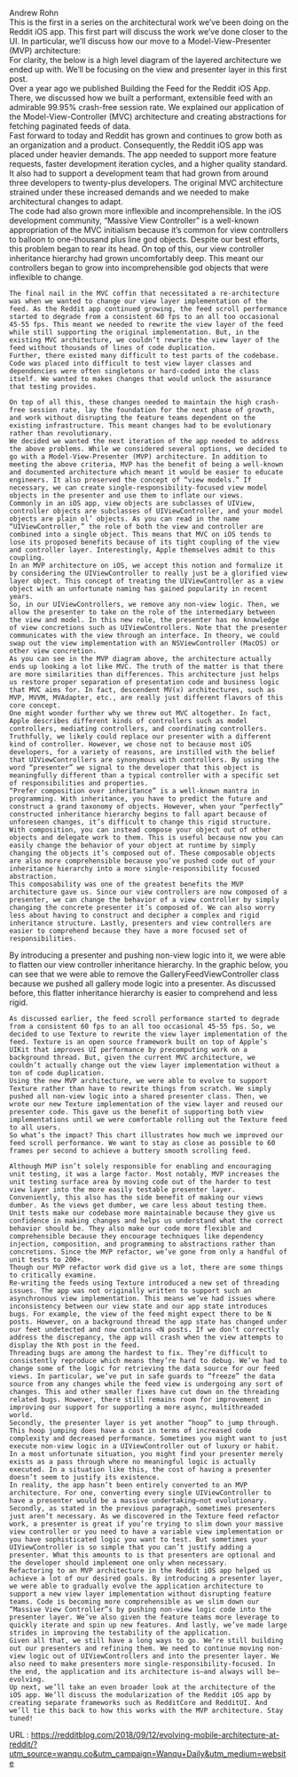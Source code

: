   Andrew Rohn  
    This is the first in a series on the architectural work we’ve been doing on the Reddit iOS app. This first part will discuss the work we’ve done closer to the UI. In particular, we’ll discuss how our move to a Model-View-Presenter (MVP) architecture:  
    For clarity, the below is a high level diagram of the layered architecture we ended up with. We’ll be focusing on the view and presenter layer in this first post.  
    Over a year ago we published Building the Feed for the Reddit iOS App. There, we discussed how we built a performant, extensible feed with an admirable 99.95% crash-free session rate. We explained our application of the Model-View-Controller (MVC) architecture and creating abstractions for fetching paginated feeds of data.  
    Fast forward to today and Reddit has grown and continues to grow both as an organization and a product. Consequently, the Reddit iOS app was placed under heavier demands. The app needed to support more feature requests, faster development iteration cycles, and a higher quality standard. It also had to support a development team that had grown from around three developers to twenty-plus developers. The original MVC architecture strained under these increased demands and we needed to make architectural changes to adapt.  
    The code had also grown more inflexible and incomprehensible. In the iOS development community, “Massive View Controller” is a well-known appropriation of the MVC initialism because it’s common for view controllers to balloon to one-thousand plus line god objects. Despite our best efforts, this problem began to rear its head. On top of this, our view controller inheritance hierarchy had grown uncomfortably deep. This meant our controllers began to grow into incomprehensible god objects that were inflexible to change.
  
    The final nail in the MVC coffin that necessitated a re-architecture was when we wanted to change our view layer implementation of the feed. As the Reddit app continued growing, the feed scroll performance started to degrade from a consistent 60 fps to an all too occasional 45-55 fps. This meant we needed to rewrite the view layer of the feed while still supporting the original implementation. But, in the existing MVC architecture, we couldn’t rewrite the view layer of the feed without thousands of lines of code duplication.  
    Further, there existed many difficult to test parts of the codebase. Code was placed into difficult to test view layer classes and dependencies were often singletons or hard-coded into the class itself. We wanted to makes changes that would unlock the assurance that testing provides.
  
    On top of all this, these changes needed to maintain the high crash-free session rate, lay the foundation for the next phase of growth, and work without disrupting the feature teams dependent on the existing infrastructure. This meant changes had to be evolutionary rather than revolutionary.  
    We decided we wanted the next iteration of the app needed to address the above problems. While we considered several options, we decided to go with a Model-View-Presenter (MVP) architecture. In addition to meeting the above criteria, MVP has the benefit of being a well-known and documented architecture which meant it would be easier to educate engineers. It also preserved the concept of “view models.” If necessary, we can create single-responsibility-focused view model objects in the presenter and use them to inflate our views.  
    Commonly in an iOS app, view objects are subclasses of UIView, controller objects are subclasses of UIViewController, and your model objects are plain ol’ objects. As you can read in the name “UIViewController,” the role of both the view and controller are combined into a single object. This means that MVC on iOS tends to lose its proposed benefits because of its tight coupling of the view and controller layer. Interestingly, Apple themselves admit to this coupling.  
    In an MVP architecture on iOS, we accept this notion and formalize it by considering the UIViewController to really just be a glorified view layer object. This concept of treating the UIViewController as a view object with an unfortunate naming has gained popularity in recent years.  
    So, in our UIViewControllers, we remove any non-view logic. Then, we allow the presenter to take on the role of the intermediary between the view and model. In this new role, the presenter has no knowledge of view concretions such as UIViewControllers. Note that the presenter communicates with the view through an interface. In theory, we could swap out the view implementation with an NSViewController (MacOS) or other view concretion.  
    As you can see in the MVP diagram above, the architecture actually ends up looking a lot like MVC. The truth of the matter is that there are more similarities than differences. This architecture just helps us restore proper separation of presentation code and business logic that MVC aims for. In fact, descendent MV(x) architectures, such as MVP, MVVM, MVAdapter, etc., are really just different flavors of this core concept.  
    One might wonder further why we threw out MVC altogether. In fact, Apple describes different kinds of controllers such as model controllers, mediating controllers, and coordinating controllers. Truthfully, we likely could replace our presenter with a different kind of controller. However, we chose not to because most iOS developers, for a variety of reasons, are instilled with the belief that UIViewControllers are synonymous with controllers. By using the word “presenter” we signal to the developer that this object is meaningfully different than a typical controller with a specific set of responsibilities and properties.  
    “Prefer composition over inheritance” is a well-known mantra in programming. With inheritance, you have to predict the future and construct a grand taxonomy of objects. However, when your “perfectly” constructed inheritance hierarchy begins to fall apart because of unforeseen changes, it’s difficult to change this rigid structure. With composition, you can instead compose your object out of other objects and delegate work to them. This is useful because now you can easily change the behavior of your object at runtime by simply changing the objects it’s composed out of. These composable objects are also more comprehensible because you’ve pushed code out of your inheritance hierarchy into a more single-responsibility focused abstraction.  
    This composability was one of the greatest benefits the MVP architecture gave us. Since our view controllers are now composed of a presenter, we can change the behavior of a view controller by simply changing the concrete presenter it’s composed of. We can also worry less about having to construct and decipher a complex and rigid inheritance structure. Lastly, presenters and view controllers are easier to comprehend because they have a more focused set of responsibilities.

By introducing a presenter and pushing non-view logic into it, we were able to flatten our view controller inheritance hierarchy. In the graphic below, you can see that we were able to remove the GalleryFeedViewController class because we pushed all gallery mode logic into a presenter. As discussed before, this flatter inheritance hierarchy is easier to comprehend and less rigid.  
      
    As discussed earlier, the feed scroll performance started to degrade from a consistent 60 fps to an all too occasional 45-55 fps. So, we decided to use Texture to rewrite the view layer implementation of the feed. Texture is an open source framework built on top of Apple’s UIKit that improves UI performance by precomputing work on a background thread. But, given the current MVC architecture, we couldn’t actually change out the view layer implementation without a ton of code duplication.  
    Using the new MVP architecture, we were able to evolve to support Texture rather than have to rewrite things from scratch. We simply pushed all non-view logic into a shared presenter class. Then, we wrote our new Texture implementation of the view layer and reused our presenter code. This gave us the benefit of supporting both view implementations until we were comfortable rolling out the Texture feed to all users.  
    So what’s the impact? This chart illustrates how much we improved our feed scroll performance. We want to stay as close as possible to 60 frames per second to achieve a buttery smooth scrolling feed.  
      
    Although MVP isn’t solely responsible for enabling and encouraging unit testing, it was a large factor. Most notably, MVP increases the unit testing surface area by moving code out of the harder to test view layer into the more easily testable presenter layer. Conveniently, this also has the side benefit of making our views dumber. As the views get dumber, we care less about testing them.  
    Unit tests make our codebase more maintainable because they give us confidence in making changes and helps us understand what the correct behavior should be. They also make our code more flexible and comprehensible because they encourage techniques like dependency injection, composition, and programming to abstractions rather than concretions. Since the MVP refactor, we’ve gone from only a handful of unit tests to 200+.  
    Though our MVP refactor work did give us a lot, there are some things to critically examine.  
    Re-writing the feeds using Texture introduced a new set of threading issues. The app was not originally written to support such an asynchronous view implementation. This means we’ve had issues where inconsistency between our view state and our app state introduces bugs. For example, the view of the feed might expect there to be N posts. However, on a background thread the app state has changed under our feet undetected and now contains <N posts. If we don’t correctly address the discrepancy, the app will crash when the view attempts to display the Nth post in the feed.  
    Threading bugs are among the hardest to fix. They’re difficult to consistently reproduce which means they’re hard to debug. We’ve had to change some of the logic for retrieving the data source for our feed views. In particular, we’ve put in safe guards to “freeze” the data source from any changes while the feed view is undergoing any sort of changes. This and other smaller fixes have cut down on the threading related bugs. However, there still remains room for improvement in improving our support for supporting a more async, multithreaded world.  
    Secondly, the presenter layer is yet another “hoop” to jump through. This hoop jumping does have a cost in terms of increased code complexity and decreased performance. Sometimes you might want to just execute non-view logic in a UIViewController out of luxury or habit. In a most unfortunate situation, you might find your presenter merely exists as a pass through where no meaningful logic is actually executed. In a situation like this, the cost of having a presenter doesn’t seem to justify its existence.  
    In reality, the app hasn’t been entirely converted to an MVP architecture. For one, converting every single UIViewController to have a presenter would be a massive undertaking—not evolutionary. Secondly, as stated in the previous paragraph, sometimes presenters just aren’t necessary. As we discovered in the Texture feed refactor work, a presenter is great if you’re trying to slim down your massive view controller or you need to have a variable view implementation or you have sophisticated logic you want to test. But sometimes your UIViewController is so simple that you can’t justify adding a presenter. What this amounts to is that presenters are optional and the developer should implement one only when necessary.  
    Refactoring to an MVP architecture in the Reddit iOS app helped us achieve a lot of our desired goals. By introducing a presenter layer, we were able to gradually evolve the application architecture to support a new view layer implementation without disrupting feature teams. Code is becoming more comprehensible as we slim down our “Massive View Controller”s by pushing non-view logic code into the presenter layer. We’ve also given the feature teams more leverage to quickly iterate and spin up new features. And lastly, we’ve made large strides in improving the testability of the application.  
    Given all that, we still have a long ways to go. We’re still building out our presenters and refining them. We need to continue moving non-view logic out of UIViewControllers and into the presenter layer. We also need to make presenters more single-responsibility-focused. In the end, the application and its architecture is—and always will be—evolving.  
    Up next, we’ll take an even broader look at the architecture of the iOS app. We’ll discuss the modularization of the Reddit iOS app by creating separate frameworks such as RedditCore and RedditUI. And we’ll tie this back to how this works with the MVP architecture. Stay tuned!  
    
  URL : https://redditblog.com/2018/09/12/evolving-mobile-architecture-at-reddit/?utm_source=wanqu.co&utm_campaign=Wanqu+Daily&utm_medium=website